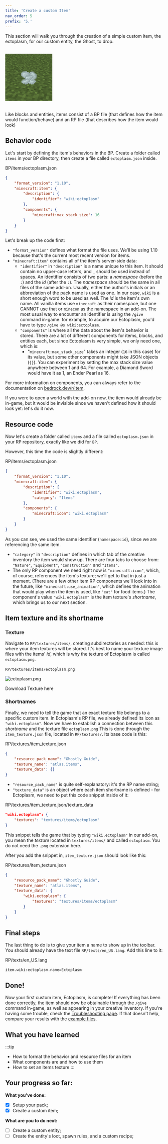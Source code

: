 ```yaml
---
title: 'Create a custom Item'
nav_order: 5
prefix: '5.'
---
```


This section will walk you through the creation of a simple custom item, the ectoplasm, for our custom entity, the Ghost, to drop. 

<br>
<img src="/assets/images/guide/custom_item/ectoplasm_view.png" width=150>
<br>
<br>

Like blocks and entities, items consist of a BP file (that defines how the item would function/behave) and an RP file (that describes how the item would look)

## Behavior code

Let's start by defining the item's behaviors in the BP. Create a folder called `items` in your BP directory, then create a file called `ectoplasm.json` inside.

<CodeHeader>BP/items/ectoplasm.json</CodeHeader>

```json
{
	"format_version": "1.10",
	"minecraft:item": {
		"description": {
			"identifier": "wiki:ectoplasm"
		},
		"components": {
			"minecraft:max_stack_size": 16
		}
	}
}
```

Let's break up the code first:

-   `"format_version"` defines what format the file uses. We’ll be using 1.10 because that's the current most recent version for items.
-   `"minecraft:item"` contains all of the item's server-side data:
    -   `"identifier"` in `"description"` is a name unique to this item. It should contain no upper-case letters, and `_` should be used instead of spaces. An identifier consists of two parts: a _namespace_ (before the `:`) and the _id_ (after the `:`). The _namespace_ should be the same in all files of the same add-on. Usually, either the author's initials or an abbreviation of the pack name is used as one. In our case, `wiki` is a short enough word to be used as well. The _id_ is the item's own name. All vanilla items use `minecraft` as their namespace, but one CANNOT use that or `minecon` as the namespace in an add-on.
        The most usual way to encounter an identifier is using the `/give` command in-game: for example, to acquire our Ectoplasm, you'd have to type `/give @s wiki:ectoplasm`.
    -   `"components"` is where all the data about the item's behavior is stored. There are a lot of different components for items, blocks, and entities each, but since Ectoplasm is very simple, we only need one, which is:
        -   "`minecraft:max_stack_size`" takes an integer (`16` in this case) for its value, but some other components might take JSON objects (`{}`). You can experiment by setting the max stack size value anywhere between 1 and 64. For example, a Diamond Sword would have it as 1, an Ender Pearl as 16.

For more information on components, you can always refer to the documentation on [bedrock.dev/r/Item](https://bedrock.dev/r/Item).

If you were to open a world with the add-on now, the item would already be in-game, but it would be invisible since we haven't defined how it should look yet: let's do it now.

## Resource code

Now let's create a folder called `items` and a file called `ectoplasm.json` in your RP repository, exactly like we did for `BP`.

However, this time the code is slightly different:

<CodeHeader>RP/items/ectoplasm.json</CodeHeader>

```json
{
	"format_version": "1.10",
	"minecraft:item": {
		"description": {
			"identifier": "wiki:ectoplasm",
			"category": "Items"
		},
		"components": {
			"minecraft:icon": "wiki.ectoplasm"
		}
	}
}
```

As you can see, we used the same identifier (`namespace:id`), since we are referencing the same item.

-   `"category"` in `"description"` defines in which tab of the creative inventory the item would show up. There are four tabs to choose from: `"Nature"`, `"Equipment"`, `"Construction"` and `"Items"`.
-   The only RP component we need right now is `"minecraft:icon"`, which, of course, references the item's texture; we'll get to that in just a moment.
    (There are a few other item RP components we'll look into in the future, like `"minecraft:use_animation"`, which defines the animation that would play when the item is used, like `"eat"` for food items.)
    The component's value `"wiki.ectoplasm"` is the item texture's _shortname_, which brings us to our next section.

## Item texture and its shortname

### Texture

Navigate to `RP/textures/items/`, creating subdirectories as needed: this is where your item textures will be stored. It's best to name your texture image files with the items' _id_, which is why the texture of Ectoplasm is called `ectoplasm.png`.

`RP/textures/items/ectoplasm.png`

![ectoplasm.png](https://raw.githubusercontent.com/Bedrock-OSS/wiki-addon/86b0380310d3d5748a43a4be1f93d4c59668e4bf/guide/guide_RP/textures/items/ectoplasm.png)

<BButton link="https://raw.githubusercontent.com/Bedrock-OSS/wiki-addon/86b0380310d3d5748a43a4be1f93d4c59668e4bf/guide/guide_RP/textures/items/ectoplasm.png">Download Texture here</BButton>

### Shortnames

Finally, we need to tell the game that an exact texture file belongs to a specific custom item. In Ectoplasm's RP file, we already defined its icon as `"wiki.ectoplasm"`. Now we have to establish a connection between this _shortname_ and the texture file `ectoplasm.png`
This is done through the `item_texture.json` file, located in `RP/textures/`. Its base code is this:

<CodeHeader>RP/textures/item_texture.json</CodeHeader>

```json
{
	"resource_pack_name": "Ghostly Guide",
	"texture_name": "atlas.items",
	"texture_data": {}
}
```

-   `"resource_pack_name"` is quite self-explanatory: it's the RP name string;
-   `"texture_data"` is an object where each item shortname is defined - for Ectoplasm, we need to put this code snippet inside of it:

<CodeHeader>RP/textures/item_texture.json/texture_data</CodeHeader>

```json
"wiki.ectoplasm": {
    "textures": "textures/items/ectoplasm"
}
```

This snippet tells the game that by typing `"wiki.ectoplasm"` in our add-on, you mean the _texture_ located in `textures/items/` and called `ectoplasm`. You do not need the `.png` extension here.

After you add the snippet in, `item_texture.json` should look like this:

<CodeHeader>RP/textures/item_texture.json</CodeHeader>

```json
{
	"resource_pack_name": "Ghostly Guide",
	"texture_name": "atlas.items",
	"texture_data": {
		"wiki.ectoplasm": {
			"textures": "textures/items/ectoplasm"
		}
	}
}
```

## Final steps

The last thing to do is to give your item a name to show up in the toolbar. You should already have the text file `RP/texts/en_US.lang`. Add this line to it:

<CodeHeader>RP/texts/en_US.lang</CodeHeader>

```
item.wiki:ectoplasm.name=Ectoplasm
```

## Done!

Now your first custom item, Ectoplasm, is complete! If everything has been done correctly, the item should now be obtainable through the `/give` command in-game, as well as appearing in your creative inventory.
If you're having some trouble, check the [Troubleshooting page](/items/troubleshooting-items). If that doesn't help, compare your results with the [example files](https://github.com/Bedrock-OSS/wiki-addon/tree/main/guide).

## What you have learned
:::tip
- How to format the behavior and resource files for an item
- What components are and how to use them
- How to set an items texture
:::

## Your progress so far:

**What you've done:**

-   [x] Setup your pack;
-   [x] Create a custom item;

**What are you to do next:**

-   [ ] Create a custom entity;
-   [ ] Create the entity's loot, spawn rules, and a custom recipe;
